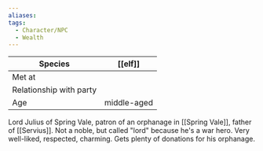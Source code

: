```yaml
---
aliases:
tags:
  - Character/NPC
  - Wealth
---
```


| Species                 | [[elf]]     |
| ----------------------- | ----------- |
| Met at                  |             |
| Relationship with party |             |
| Age                     | middle-aged |

Lord Julius of Spring Vale, patron of an orphanage in [[Spring Vale]], father of [[Servius]]. Not a noble, but called "lord" because he's a war hero. Very well-liked, respected, charming. Gets plenty of donations for his orphanage.
